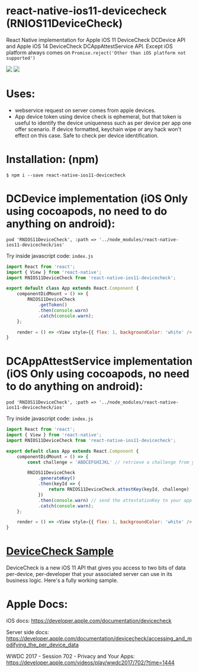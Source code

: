 # react-native-ios11-devicecheck (RNIOS11DeviceCheck)

React Native implementation for Apple iOS 11 DeviceCheck DCDevice API and Apple iOS 14 DeviceCheck DCAppAttestService API. Except iOS platform always comes on `Promise.reject('Other than iOS platform not supported')`

![](https://img.shields.io/badge/pod_RNIOS11DeviceCheck-v0.0.3-green.svg?style=flat)
![](https://img.shields.io/badge/npm_react--native--ios11--devicecheck-v0.0.3-green.svg?style=flat)

# Uses:

- webservice request on server comes from apple devices.
- App device token using device check is ephemeral, but that token is useful to identify the device uniqueness such as per device per app one offer scenario. If device formatted, keychain wipe or any hack won't effect on this case. Safe to check per device identification.

# Installation: (npm)

`$ npm i --save react-native-ios11-devicecheck`

# DCDevice implementation (iOS Only using cocoapods, no need to do anything on android):

`pod 'RNIOS11DeviceCheck', :path => '../node_modules/react-native-ios11-devicecheck/ios'`

Try inside javascript code: `index.js`

```javascript
import React from 'react';
import { View } from 'react-native';
import RNIOS11DeviceCheck from 'react-native-ios11-devicecheck';

export default class App extends React.Component {
	componentDidMount = () => {
		RNIOS11DeviceCheck
			.getToken()
			.then(console.warn)
			.catch(console.warn);
	};

	render = () => <View style={{ flex: 1, backgroundColor: 'white' />;
}
```

# DCAppAttestService implementation (iOS Only using cocoapods, no need to do anything on android):

`pod 'RNIOS11DeviceCheck', :path => '../node_modules/react-native-ios11-devicecheck/ios'`

Try inside javascript code: `index.js`

```javascript
import React from 'react';
import { View } from 'react-native';
import RNIOS11DeviceCheck from 'react-native-ios11-devicecheck';

export default class App extends React.Component {
	componentDidMount = () => {
		const challenge = 'ABDCEFGHIJKL' // retrieve a challenge from your app's backend server

		RNIOS11DeviceCheck
			.generateKey()
			.then(keyId => {
				return RNIOS11DeviceCheck.attestKey(keyId, challenge)
			})
			.then(console.warn) // send the attestationKey to your app's backend server
			.catch(console.warn);
	};

	render = () => <View style={{ flex: 1, backgroundColor: 'white' />;
}
```

# [DeviceCheck Sample](https://github.com/dayitv89/DCDeviceCheck)

DeviceCheck is a new iOS 11 API that gives you access to two bits of data per-device, per-developer that your associated server can use in its business logic. Here's a fully working sample.

# Apple Docs:

iOS docs:
<https://developer.apple.com/documentation/devicecheck>

Server side docs:
<https://developer.apple.com/documentation/devicecheck/accessing_and_modifying_the_per_device_data>

WWDC 2017 - Session 702 - Privacy and Your Apps:
<https://developer.apple.com/videos/play/wwdc2017/702/?time=1444>
